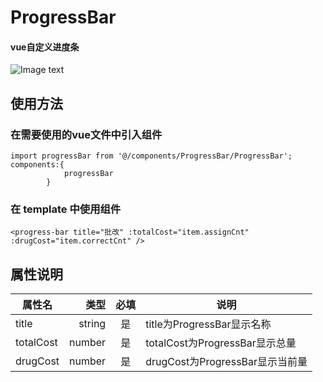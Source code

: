 # ProgressBar
#### vue自定义进度条
![Image text](../pic/aa.jpg)
## 使用方法
### 在需要使用的vue文件中引入组件
```
import progressBar from '@/components/ProgressBar/ProgressBar';
components:{
			progressBar
		}
```
### 在 template 中使用组件
```
<progress-bar title="批改" :totalCost="item.assignCnt" :drugCost="item.correctCnt" /> 
```

## 属性说明
| 属性名        | 类型    |  必填  | 说明|
| --------   | -----:   | :----: |--------|
| title        | string     |   是    |title为ProgressBar显示名称 |
| totalCost        | number     |   是    |totalCost为ProgressBar显示总量 |
| drugCost        | number     |   是    |drugCost为ProgressBar显示当前量 |
